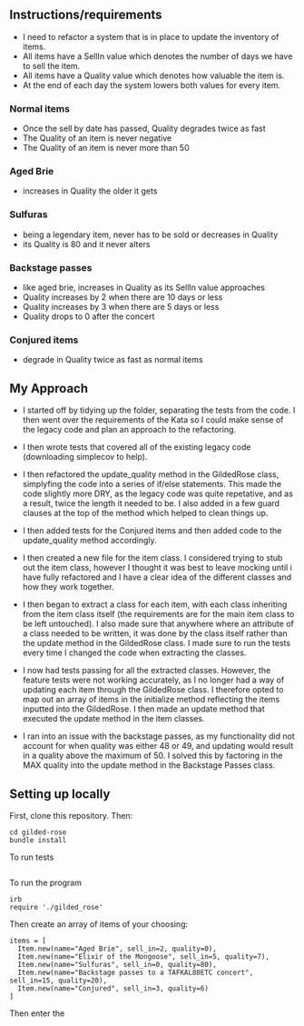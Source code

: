 
## Instructions/requirements ##

* I need to refactor a system that is in place to update the inventory of items.
* All items have a SellIn value which denotes the number of days we have to sell the item.
* All items have a Quality value which denotes how valuable the item is.
* At the end of each day the system lowers both values for every item.

### Normal items ###

* Once the sell by date has passed, Quality degrades twice as fast
* The Quality of an item is never negative
* The Quality of an item is never more than 50

### Aged Brie ###
* increases in Quality the older it gets

### Sulfuras ###
* being a legendary item, never has to be sold or decreases in Quality
* its Quality is 80 and it never alters

### Backstage passes ###
* like aged brie, increases in Quality as its SellIn value approaches
* Quality increases by 2 when there are 10 days or less
* Quality increases by 3 when there are 5 days or less
* Quality drops to 0 after the concert

### Conjured items ###
* degrade in Quality twice as fast as normal items


## My Approach ##

* I started off by tidying up the folder, separating the tests from the code. I then went over the requirements of the Kata so I could make sense of the legacy code and plan an approach to the refactoring.

* I then wrote tests that covered all of the existing legacy code (downloading simplecov to help).

* I then refactored the update_quality method in the GildedRose class, simplyfing the code into a series of if/else statements. This made the code slightly more DRY, as the legacy code was quite repetative, and as a result, twice the length it needed to be. I also added in a few guard clauses at the top of the method which helped to clean things up.

* I then added tests for the Conjured items and then added code to the update_quality method accordingly.

* I then created a new file for the item class. I considered trying to stub out the item class, however I thought it was best to leave mocking until i have fully refactored and I have a clear idea of the different classes and how they work together.

 * I then began to extract a class for each item, with each class inheriting from the item class itself (the requirements are for the main item class to be left untouched). I also made sure that anywhere where an attribute of a class needed to be written, it was done by the class itself rather than the update method in the GildedRose class. I made sure to run the tests every time I changed the code when extracting the classes.

 * I now had tests passing for all the extracted classes. However, the feature tests were not working accurately, as I no longer had a way of updating each item through the GildedRose class. I therefore opted to map out an array of items in the initialize method reflecting the items inputted into the GildedRose. I then made an update method that executed the update method in the item classes.

* I ran into an issue with the backstage passes, as my functionality did not account for when quality was either 48 or 49, and updating would result in a quality above the maximum of 50. I solved this by factoring in the MAX quality into the update method in the Backstage Passes class.



## Setting up locally ##

First, clone this repository. Then:
```console
cd gilded-rose
bundle install
```

To run tests

```rspec
```

To run the program
```console
irb
require './gilded_rose'
```

Then create an array of items of your choosing:

```
items = [
  Item.new(name="Aged Brie", sell_in=2, quality=0),
  Item.new(name="Elixir of the Mongoose", sell_in=5, quality=7),
  Item.new(name="Sulfuras", sell_in=0, quality=80),
  Item.new(name="Backstage passes to a TAFKAL80ETC concert", sell_in=15, quality=20),
  Item.new(name="Conjured", sell_in=3, quality=6)
]
```

Then enter the

